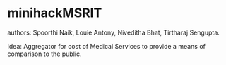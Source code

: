 # minihackMSRIT

authors:
Spoorthi Naik,
Louie Antony,
Niveditha Bhat,
Tirtharaj Sengupta.

Idea:
Aggregator for cost of Medical Services to provide a means of comparison to the public.
